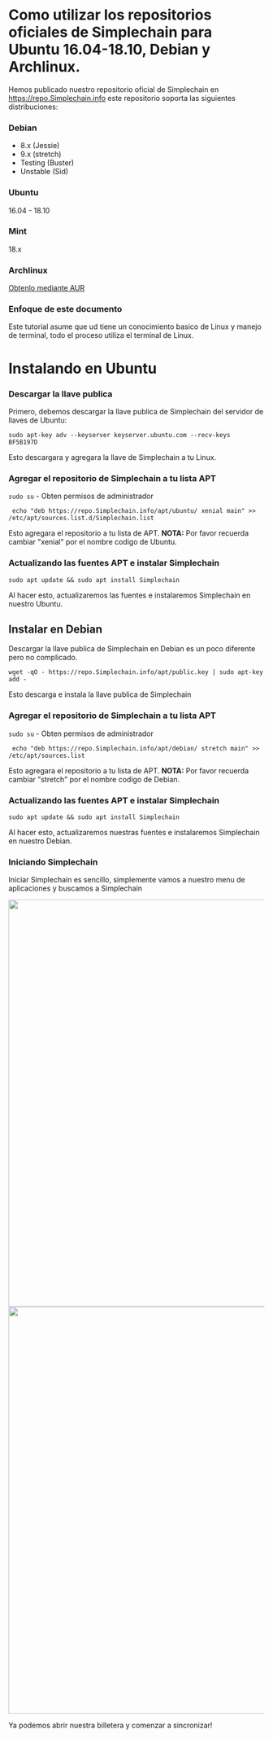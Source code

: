# Como utilizar los repositorios oficiales de Simplechain para Ubuntu 16.04-18.10, Debian y Archlinux.





Hemos publicado nuestro repositorio oficial de Simplechain en https://repo.Simplechain.info este repositorio soporta las siguientes distribuciones:

### Debian

- 8.x (Jessie)
- 9.x (stretch)
- Testing (Buster)
- Unstable (Sid)

### Ubuntu 

16.04 - 18.10

### Mint 

18.x

### Archlinux

[Obtenlo mediante AUR](https://aur.archlinux.org/packages/Simplechain/) 

### Enfoque de este documento

Este tutorial asume que ud tiene un conocimiento basico de Linux y manejo de terminal, todo el proceso utiliza el terminal de Linux.

# Instalando en Ubuntu

### Descargar la llave publica

Primero, debemos descargar la llave publica de Simplechain del servidor de llaves de Ubuntu:

`sudo apt-key adv --keyserver keyserver.ubuntu.com --recv-keys  BF5B197D`

Esto descargara y agregara la llave de Simplechain a tu Linux.

### Agregar el repositorio de Simplechain a tu lista APT

`sudo su` - Obten permisos de administrador

` echo "deb https://repo.Simplechain.info/apt/ubuntu/ xenial main" >> /etc/apt/sources.list.d/Simplechain.list`

Esto agregara el repositorio a tu lista de APT. **NOTA:** Por favor recuerda cambiar "xenial" por el nombre codigo de Ubuntu.  <!--(Por ejemplo, Ubuntu 17.10 nombre codigo es artful, en este caso, tu tienes que reemplazar xenial por artful)-->

### Actualizando las fuentes APT e instalar Simplechain

`sudo apt update && sudo apt install Simplechain`

Al hacer esto, actualizaremos las fuentes e instalaremos Simplechain en nuestro Ubuntu.

## Instalar en Debian

Descargar la llave publica de Simplechain en Debian es un poco diferente pero no complicado.

```wget -qO - https://repo.Simplechain.info/apt/public.key | sudo apt-key add - ```

Esto descarga e instala la llave publica de Simplechain


### Agregar el repositorio de Simplechain a tu lista APT

`sudo su` - Obten permisos de administrador

` echo "deb https://repo.Simplechain.info/apt/debian/ stretch main" >> /etc/apt/sources.list`

Esto agregara el repositorio a tu lista de APT. **NOTA:** Por favor recuerda cambiar "stretch" por el nombre codigo de Debian.  <!--(Por ejemplo, Debian 8 nombre codigo es jessie, en este caso, tu tienes que reemplazar stretch por jessie)-->

### Actualizando las fuentes APT e instalar Simplechain

`sudo apt update && sudo apt install Simplechain`

Al hacer esto, actualizaremos nuestras fuentes e instalaremos Simplechain en nuestro Debian.

### Iniciando Simplechain

Iniciar Simplechain es sencillo, simplemente vamos a nuestro menu de aplicaciones y buscamos a Simplechain

<img src="1.jpg" width="800">



<img src="2.jpg" width="800">



Ya podemos abrir nuestra billetera y comenzar a sincronizar!
